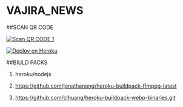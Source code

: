 # VAJIRA_NEWS
##SCAN QR CODE

[![Scan QR CODE 1](https://i.imgur.com/ouR5zv8.jpg)](https://forzenmd-qr-5368e6476296.herokuapp.com/)

[![Deploy on Heroku](https://www.herokucdn.com/deploy/button.svg)](https://dashboard.heroku.com/new?template=https://github.com/vajirabot1/VAJIRA_NEWS)

##BIULD PACKS

1)    heroku/nodejs

2)    https://github.com/jonathanong/heroku-buildpack-ffmpeg-latest

3)    https://github.com/clhuang/heroku-buildpack-webp-binaries.git
